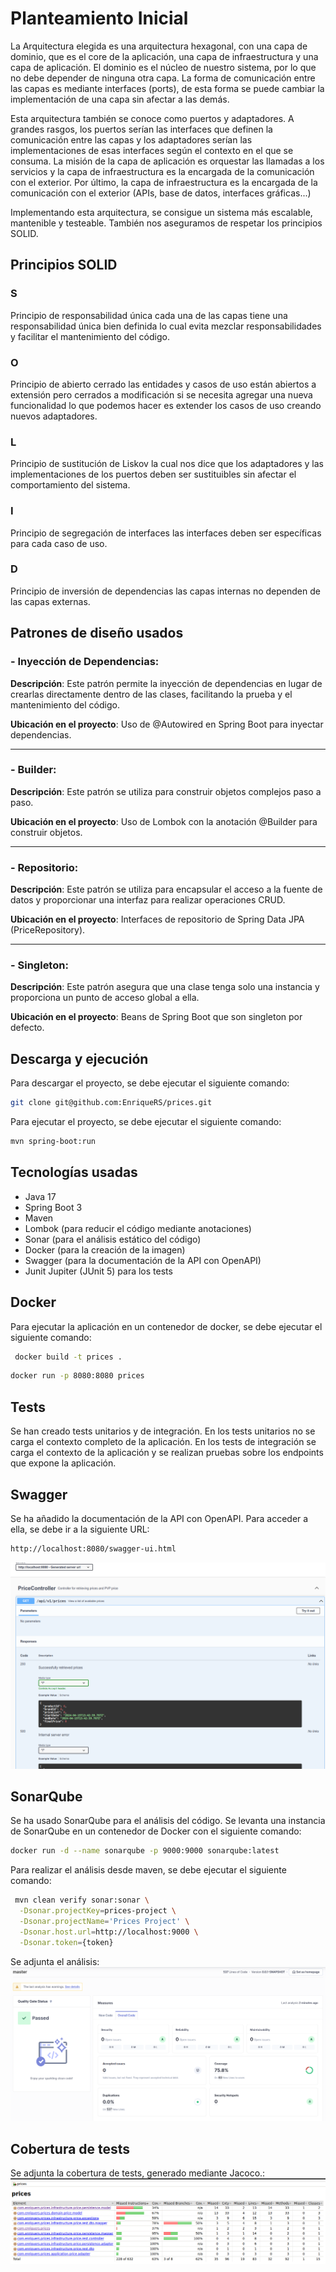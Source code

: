 # Planteamiento Inicial

La Arquitectura elegida es una arquitectura hexagonal, con una capa de dominio, que es el core de la
aplicación, una capa de infraestructura y una capa de aplicación.
El dominio es el núcleo de nuestro sistema, por lo que no debe depender de ninguna otra capa.
La forma de comunicación entre las capas es mediante interfaces (ports), de esta forma se puede
cambiar la implementación de una capa sin afectar a las demás.

Esta arquitectura también se conoce como puertos y adaptadores. A grandes rasgos, los puertos serían
las interfaces que definen la comunicación entre las capas y los adaptadores serían las
implementaciones de esas interfaces según el contexto en el que se consuma.
La misión de la capa de aplicación es orquestar las llamadas a los servicios y la capa de
infraestructura es la encargada de la comunicación con el exterior.
Por último, la capa de infraestructura es la encargada de la comunicación con el exterior (APIs,
base de datos, interfaces gráficas...)

Implementando esta arquitectura, se consigue un sistema más escalable, mantenible y testeable.
También nos aseguramos de respetar los principios SOLID.

## Principios SOLID

### **S**

Principio de responsabilidad única cada una de las capas tiene una responsabilidad única bien
definida lo cual evita mezclar responsabilidades y facilitar el mantenimiento del código.

### **O**

Principio de abierto cerrado las entidades y casos de uso están abiertos a extensión pero cerrados a
modificación si se necesita agregar una nueva funcionalidad lo que podemos hacer es extender los
casos de uso creando nuevos adaptadores.

### **L**

Principio de sustitución de Liskov la cual nos dice que los adaptadores y las implementaciones de
los puertos deben ser sustituibles sin afectar el comportamiento del sistema.

### **I**

Principio de segregación de interfaces las interfaces deben ser específicas para cada caso de uso.

### **D**

Principio de inversión de dependencias las capas internas no dependen de las capas externas.

## Patrones de diseño usados

### - Inyección de Dependencias:

**Descripción**: Este patrón permite la inyección de dependencias en lugar de crearlas directamente
dentro de las clases, facilitando la prueba y el mantenimiento del código.

**Ubicación en el proyecto**: Uso de @Autowired en Spring Boot para inyectar dependencias.

---

### - Builder:

**Descripción**: Este patrón se utiliza para construir objetos complejos paso a paso.

**Ubicación en el proyecto**: Uso de Lombok con la anotación @Builder para construir objetos.

---

### - Repositorio:

**Descripción**: Este patrón se utiliza para encapsular el acceso a la fuente de datos y
proporcionar una interfaz para realizar operaciones CRUD.

**Ubicación en el proyecto**: Interfaces de repositorio de Spring Data JPA (PriceRepository).

---

### - Singleton:

**Descripción**: Este patrón asegura que una clase tenga solo una instancia y proporciona un punto
de acceso global a ella.

**Ubicación en el proyecto**: Beans de Spring Boot que son singleton por defecto.

## Descarga y ejecución

Para descargar el proyecto, se debe ejecutar el siguiente comando:

```bash
git clone git@github.com:EnriqueRS/prices.git
```

Para ejecutar el proyecto, se debe ejecutar el siguiente comando:

```bash
mvn spring-boot:run
```

## Tecnologías usadas

- Java 17
- Spring Boot 3
- Maven
- Lombok (para reducir el código mediante anotaciones)
- Sonar (para el análisis estático del código)
- Docker (para la creación de la imagen)
- Swagger (para la documentación de la API con OpenAPI)
- Junit Jupiter (JUnit 5) para los tests

## Docker

Para ejecutar la aplicación en un contenedor de docker, se debe ejecutar el siguiente comando:

```bash
 docker build -t prices .
```

```bash
docker run -p 8080:8080 prices
```

## Tests

Se han creado tests unitarios y de integración. En los tests unitarios no se carga el contexto
completo de la aplicación. En los
tests de integración se carga el contexto de la aplicación y se realizan pruebas sobre los
endpoints que expone la aplicación.

## Swagger

Se ha añadido la documentación de la API con OpenAPI. Para acceder a ella, se debe ir a la siguiente
URL:

```bash
http://localhost:8080/swagger-ui.html
```

![swagger.png](swagger.png)

## SonarQube

Se ha usado SonarQube para el análisis del código. Se levanta una instancia de SonarQube en un
contenedor de Docker con el siguiente comando:

```bash
docker run -d --name sonarqube -p 9000:9000 sonarqube:latest
```

Para realizar el análisis desde maven, se debe ejecutar el siguiente comando:

```bash
 mvn clean verify sonar:sonar \
  -Dsonar.projectKey=prices-project \
  -Dsonar.projectName='Prices Project' \
  -Dsonar.host.url=http://localhost:9000 \
  -Dsonar.token={token}
```

Se adjunta el análisis:
![sonar_report.png](sonar_report.png)

## Cobertura de tests

Se adjunta la cobertura de tests, generado mediante Jacoco.:
![jacoco.png](jacoco.png)
